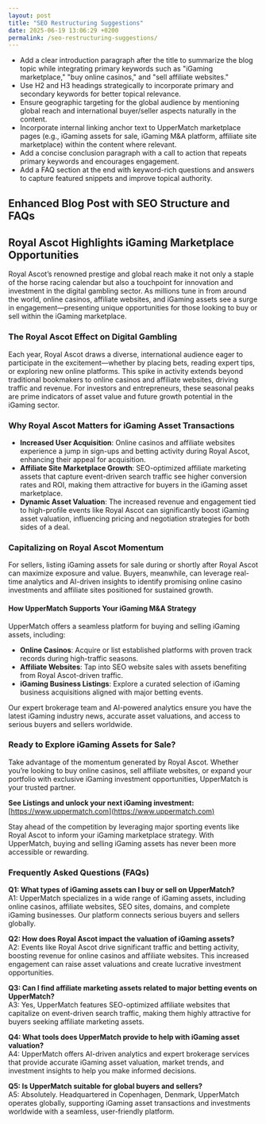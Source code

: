 ```yaml
---
layout: post
title: "SEO Restructuring Suggestions"
date: 2025-06-19 13:06:29 +0200
permalink: /seo-restructuring-suggestions/
---
```

- Add a clear introduction paragraph after the title to summarize the blog topic while integrating primary keywords such as "iGaming marketplace," "buy online casinos," and "sell affiliate websites."
- Use H2 and H3 headings strategically to incorporate primary and secondary keywords for better topical relevance.
- Ensure geographic targeting for the global audience by mentioning global reach and international buyer/seller aspects naturally in the content.
- Incorporate internal linking anchor text to UpperMatch marketplace pages (e.g., iGaming assets for sale, iGaming M&A platform, affiliate site marketplace) within the content where relevant.
- Add a concise conclusion paragraph with a call to action that repeats primary keywords and encourages engagement.
- Add a FAQ section at the end with keyword-rich questions and answers to capture featured snippets and improve topical authority.

## Enhanced Blog Post with SEO Structure and FAQs

## Royal Ascot Highlights iGaming Marketplace Opportunities

Royal Ascot’s renowned prestige and global reach make it not only a staple of the horse racing calendar but also a touchpoint for innovation and investment in the digital gambling sector. As millions tune in from around the world, online casinos, affiliate websites, and iGaming assets see a surge in engagement—presenting unique opportunities for those looking to buy or sell within the iGaming marketplace.

### The Royal Ascot Effect on Digital Gambling

Each year, Royal Ascot draws a diverse, international audience eager to participate in the excitement—whether by placing bets, reading expert tips, or exploring new online platforms. This spike in activity extends beyond traditional bookmakers to online casinos and affiliate websites, driving traffic and revenue. For investors and entrepreneurs, these seasonal peaks are prime indicators of asset value and future growth potential in the iGaming sector.

### Why Royal Ascot Matters for iGaming Asset Transactions

- **Increased User Acquisition**: Online casinos and affiliate websites experience a jump in sign-ups and betting activity during Royal Ascot, enhancing their appeal for acquisition.
- **Affiliate Site Marketplace Growth**: SEO-optimized affiliate marketing assets that capture event-driven search traffic see higher conversion rates and ROI, making them attractive for buyers in the iGaming asset marketplace.
- **Dynamic Asset Valuation**: The increased revenue and engagement tied to high-profile events like Royal Ascot can significantly boost iGaming asset valuation, influencing pricing and negotiation strategies for both sides of a deal.

### Capitalizing on Royal Ascot Momentum

For sellers, listing iGaming assets for sale during or shortly after Royal Ascot can maximize exposure and value. Buyers, meanwhile, can leverage real-time analytics and AI-driven insights to identify promising online casino investments and affiliate sites positioned for sustained growth.

#### How UpperMatch Supports Your iGaming M&A Strategy

UpperMatch offers a seamless platform for buying and selling iGaming assets, including:

- **Online Casinos**: Acquire or list established platforms with proven track records during high-traffic seasons.
- **Affiliate Websites**: Tap into SEO website sales with assets benefiting from Royal Ascot-driven traffic.
- **iGaming Business Listings**: Explore a curated selection of iGaming business acquisitions aligned with major betting events.

Our expert brokerage team and AI-powered analytics ensure you have the latest iGaming industry news, accurate asset valuations, and access to serious buyers and sellers worldwide.

### Ready to Explore iGaming Assets for Sale?

Take advantage of the momentum generated by Royal Ascot. Whether you’re looking to buy online casinos, sell affiliate websites, or expand your portfolio with exclusive iGaming investment opportunities, UpperMatch is your trusted partner.

**See Listings and unlock your next iGaming investment:** [https://www.uppermatch.com](https://www.uppermatch.com)

Stay ahead of the competition by leveraging major sporting events like Royal Ascot to inform your iGaming marketplace strategy. With UpperMatch, buying and selling iGaming assets has never been more accessible or rewarding.

### Frequently Asked Questions (FAQs)

**Q1: What types of iGaming assets can I buy or sell on UpperMatch?**  
A1: UpperMatch specializes in a wide range of iGaming assets, including online casinos, affiliate websites, SEO sites, domains, and complete iGaming businesses. Our platform connects serious buyers and sellers globally.

**Q2: How does Royal Ascot impact the valuation of iGaming assets?**  
A2: Events like Royal Ascot drive significant traffic and betting activity, boosting revenue for online casinos and affiliate websites. This increased engagement can raise asset valuations and create lucrative investment opportunities.

**Q3: Can I find affiliate marketing assets related to major betting events on UpperMatch?**  
A3: Yes, UpperMatch features SEO-optimized affiliate websites that capitalize on event-driven search traffic, making them highly attractive for buyers seeking affiliate marketing assets.

**Q4: What tools does UpperMatch provide to help with iGaming asset valuation?**  
A4: UpperMatch offers AI-driven analytics and expert brokerage services that provide accurate iGaming asset valuation, market trends, and investment insights to help you make informed decisions.

**Q5: Is UpperMatch suitable for global buyers and sellers?**  
A5: Absolutely. Headquartered in Copenhagen, Denmark, UpperMatch operates globally, supporting iGaming asset transactions and investments worldwide with a seamless, user-friendly platform.

<script type="application/ld+json">
{
  "@context": "https://schema.org",
  "@type": "BlogPosting",
  "headline": "Royal Ascot Highlights iGaming Marketplace Opportunities",
  "description": "Explore how Royal Ascot impacts the iGaming marketplace, driving traffic and boosting valuations for online casinos, affiliate websites, and other iGaming assets. Learn how UpperMatch supports buying and selling iGaming assets globally.",
  "author": {
    "@type": "Person",
    "name": "UpperMatch"
  },
  "publisher": {
    "@type": "Organization",
    "name": "UpperMatch",
    "logo": {
      "@type": "ImageObject",
      "url": "https://www.uppermatch.com/logo.png"
    }
  },
  "datePublished": "2024-06-01",
  "mainEntityOfPage": {
    "@type": "WebPage",
    "@id": "https://www.uppermatch.com/blog/royal-ascot-igaming-marketplace-opportunities"
  }
}
</script>

<script type="application/ld+json">
{
  "@context": "https://schema.org",
  "@type": "FAQPage",
  "mainEntity": [
    {
      "@type": "Question",
      "name": "What types of iGaming assets can I buy or sell on UpperMatch?",
      "acceptedAnswer": {
        "@type": "Answer",
        "text": "UpperMatch specializes in a wide range of iGaming assets, including online casinos, affiliate websites, SEO sites, domains, and complete iGaming businesses. Our platform connects serious buyers and sellers globally."
      }
    },
    {
      "@type": "Question",
      "name": "How does Royal Ascot impact the valuation of iGaming assets?",
      "acceptedAnswer": {
        "@type": "Answer",
        "text": "Events like Royal Ascot drive significant traffic and betting activity, boosting revenue for online casinos and affiliate websites. This increased engagement can raise asset valuations and create lucrative investment opportunities."
      }
    },
    {
      "@type": "Question",
      "name": "Can I find affiliate marketing assets related to major betting events on UpperMatch?",
      "acceptedAnswer": {
        "@type": "Answer",
        "text": "Yes, UpperMatch features SEO-optimized affiliate websites that capitalize on event-driven search traffic, making them highly attractive for buyers seeking affiliate marketing assets."
      }
    },
    {
      "@type": "Question",
      "name": "What tools does UpperMatch provide to help with iGaming asset valuation?",
      "acceptedAnswer": {
        "@type": "Answer",
        "text": "UpperMatch offers AI-driven analytics and expert brokerage services that provide accurate iGaming asset valuation, market trends, and investment insights to help you make informed decisions."
      }
    },
    {
      "@type": "Question",
      "name": "Is UpperMatch suitable for global buyers and sellers?",
      "acceptedAnswer": {
        "@type": "Answer",
        "text": "Absolutely. Headquartered in Copenhagen, Denmark, UpperMatch operates globally, supporting iGaming asset transactions and investments worldwide with a seamless, user-friendly platform."
      }
    }
  ]
}
</script>